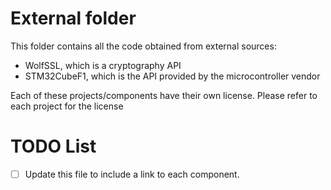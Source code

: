 # External folder

This folder contains all the code obtained from external sources:

* WolfSSL, which is a cryptography API
* STM32CubeF1, which is the API provided by the microcontroller vendor

Each of these projects/components have their own license. Please refer to each project for the license

# TODO List

* [ ] Update this file to include a link to each component.